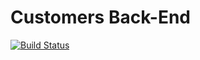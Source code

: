 # Customers Back-End 

[![Build Status](https://travis-ci.org/ingmmurillo/back-end-customers.svg?branch=master)](https://travis-ci.org/ingmmurillo/back-end-customers)

